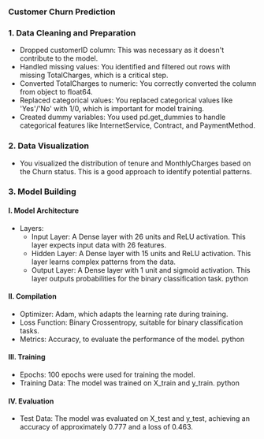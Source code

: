### Customer Churn Prediction

### 1. Data Cleaning and Preparation

- Dropped customerID column: This was necessary as it doesn't contribute to the model.
- Handled missing values: You identified and filtered out rows with missing TotalCharges, which is a critical step.
- Converted TotalCharges to numeric: You correctly converted the column from object to float64.
- Replaced categorical values: You replaced categorical values like 'Yes'/'No' with 1/0, which is important for model training.
- Created dummy variables: You used pd.get_dummies to handle categorical features like InternetService, Contract, and PaymentMethod.

### 2. Data Visualization

- You visualized the distribution of tenure and MonthlyCharges based on the Churn status. This is a good approach to identify potential patterns.

### 3. Model Building

####  I.  Model Architecture
  - Layers:
    - Input Layer: A Dense layer with 26 units and ReLU activation. This layer expects input data with 26 features.
    - Hidden Layer: A Dense layer with 15 units and ReLU activation. This layer learns complex patterns from the data.
    - Output Layer: A Dense layer with 1 unit and sigmoid activation. This layer outputs probabilities for the binary classification task.
      python

####  II.  Compilation
  - Optimizer: Adam, which adapts the learning rate during training.
  - Loss Function: Binary Crossentropy, suitable for binary classification tasks.
  - Metrics: Accuracy, to evaluate the performance of the model.
  python

####  III.  Training
  - Epochs: 100 epochs were used for training the model.
  - Training Data: The model was trained on X_train and y_train.
    python

####  IV.  Evaluation
  - Test Data: The model was evaluated on X_test and y_test, achieving an accuracy of approximately 0.777 and a loss of 0.463.

    

